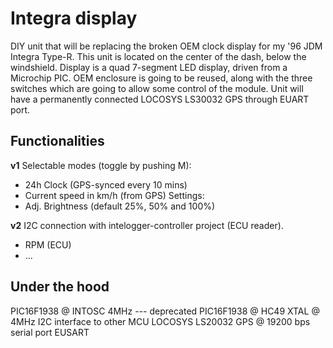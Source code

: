 # Integra display 
DIY unit that will be replacing the broken OEM clock display for my '96 JDM Integra Type-R.<n> 
This unit is located on the center of the dash, below the windshield.<n> 
Display is a quad 7-segment LED display, driven from a Microchip PIC.<n> 
OEM enclosure is going to be reused, along with the three switches which are going to allow some control of the module.<n> 
Unit will have a permanently connected LOCOSYS LS30032 GPS through EUART port.<n> 

## Functionalities ##

<b>v1</b><n> 
Selectable modes (toggle by pushing M):<n> 
- 24h Clock (GPS-synced every 10 mins)<n> 
- Current speed in km/h (from GPS)<n> 
Settings:<n> 
- Adj. Brightness (default 25%, 50% and 100%)<n> 

<b>v2</b><n> 
I2C connection with intelogger-controller project (ECU reader).<n> 
- RPM (ECU)<n> 
- ...<n> 

## Under the hood ##
PIC16F1938 @ INTOSC 4MHz --- deprecated<n> 
PIC16F1938 @ HC49 XTAL @ 4MHz<n> 
I2C interface to other MCU<n>
LOCOSYS LS20032 GPS @ 19200 bps serial port EUSART<n>
